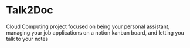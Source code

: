 # Talk2Doc
Cloud Computing project focused on being your personal assistant, managing your job applications on a notion kanban board, and letting you talk to your notes
